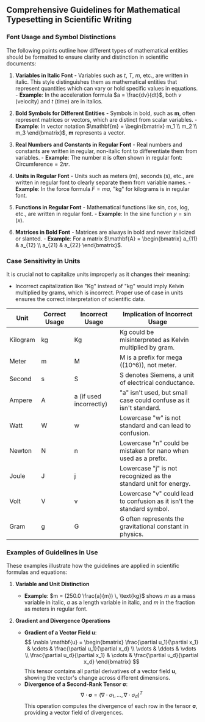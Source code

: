 ## Comprehensive Guidelines for Mathematical Typesetting in Scientific Writing

### **Font Usage and Symbol Distinctions**
The following points outline how different types of mathematical entities should be formatted to ensure clarity and distinction in scientific documents:

1. **Variables in Italic Font**
	   - Variables such as $t$, $T$, $m$, etc., are written in italic. This style distinguishes them as mathematical entities that represent quantities which can vary or hold specific values in equations.
	   - **Example**: In the acceleration formula $a = \frac{dv}{dt}$, both $v$ (velocity) and $t$ (time) are in italics.

2. **Bold Symbols for Different Entities**
	   - Symbols in bold, such as $\mathbf{m}$, often represent matrices or vectors, which are distinct from scalar variables.
	   - **Example**: In vector notation $\mathbf{m} = \begin{bmatrix} m_1 \\ m_2 \\ m_3 \end{bmatrix}$, $\mathbf{m}$ represents a vector.

3. **Real Numbers and Constants in Regular Font**
	   - Real numbers and constants are written in regular, non-italic font to differentiate them from variables.
	   - **Example**: The number $\pi$ is often shown in regular font: $\text{Circumference} = 2\pi r$.

4. **Units in Regular Font**
	   - Units such as meters (m), seconds (s), etc., are written in regular font to clearly separate them from variable names.
	   - **Example**: In the force formula $F = ma$, "kg" for kilograms is in regular font.

5. **Functions in Regular Font**
	   - Mathematical functions like sin, cos, log, etc., are written in regular font.
	   - **Example**: In the sine function $y = \sin(x)$.

6. **Matrices in Bold Font**
	   - Matrices are always in bold and never italicized or slanted.
	   - **Example**: For a matrix $\mathbf{A} = \begin{bmatrix} a_{11} & a_{12} \\ a_{21} & a_{22} \end{bmatrix}$.

### **Case Sensitivity in Units**
It is crucial not to capitalize units improperly as it changes their meaning:

- Incorrect capitalization like "Kg" instead of "kg" would imply Kelvin multiplied by grams, which is incorrect. Proper use of case in units ensures the correct interpretation of scientific data.

| **Unit** | **Correct Usage** | **Incorrect Usage** | **Implication of Incorrect Usage** |
|----------|-------------------|---------------------|------------------------------------|
| Kilogram | kg                | Kg                  | Kg could be misinterpreted as Kelvin multiplied by gram. |
| Meter    | m                 | M                   | M is a prefix for mega (\(10^6\)), not meter. |
| Second   | s                 | S                   | S denotes Siemens, a unit of electrical conductance. |
| Ampere   | A                 | a (if used incorrectly) | "a" isn't used, but small case could confuse as it isn't standard. |
| Watt     | W                 | w                   | Lowercase "w" is not standard and can lead to confusion. |
| Newton   | N                 | n                   | Lowercase "n" could be mistaken for nano when used as a prefix. |
| Joule    | J                 | j                   | Lowercase "j" is not recognized as the standard unit for energy. |
| Volt     | V                 | v                   | Lowercase "v" could lead to confusion as it isn't the standard symbol. |
| Gram     | g                 | G                   | G often represents the gravitational constant in physics. |


### **Examples of Guidelines in Use**
These examples illustrate how the guidelines are applied in scientific formulas and equations:

1. **Variable and Unit Distinction**
	- **Example**: $m = (250.0 \frac{a}{m}) \, \text{kg}$ shows $m$ as a mass variable in italic, $a$ as a length variable in italic, and $m$ in the fraction as meters in regular font.

2. **Gradient and Divergence Operations**
	 - **Gradient of a Vector Field $\mathbf{u}$**:
     $$
     \nabla \mathbf{u} = \begin{bmatrix} 
     \frac{\partial u_1}{\partial x_1} & \cdots & \frac{\partial u_1}{\partial x_d} \\
     \vdots & \ddots & \vdots \\
     \frac{\partial u_d}{\partial x_1} & \cdots & \frac{\partial u_d}{\partial x_d}
     \end{bmatrix}
     $$
     This tensor contains all partial derivatives of a vector field $\mathbf{u}$, showing the vector's change across different dimensions.
   - **Divergence of a Second-Rank Tensor $\boldsymbol{\sigma}$**:
     $$
     \nabla \cdot \boldsymbol{\sigma} = (\nabla \cdot \sigma_1, \ldots, \nabla \cdot \sigma_d)^T
     $$
     This operation computes the divergence of each row in the tensor $\boldsymbol{\sigma}$, providing a vector field of divergences.



